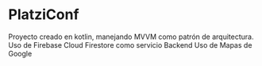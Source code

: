 # PlatziConf
Proyecto creado en kotlin, manejando MVVM como patrón de arquitectura.
Uso de Firebase Cloud Firestore como servicio Backend
Uso de Mapas de Google
